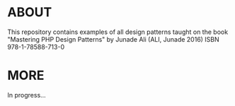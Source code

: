 # ABOUT

This repository contains examples of all design patterns taught on the book "Mastering PHP Design Patterns" by Junade Ali (ALI, Junade 2016) ISBN 978-1-78588-713-0

# MORE

In progress...
